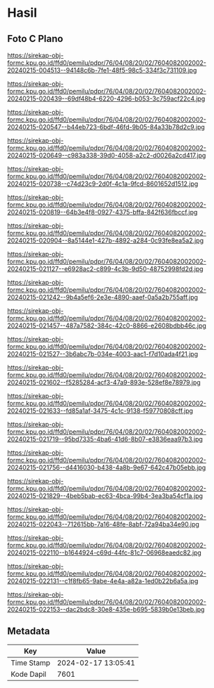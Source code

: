 # Hasil

## Foto C Plano

https://sirekap-obj-formc.kpu.go.id/ffd0/pemilu/pdpr/76/04/08/20/02/7604082002002-20240215-004513--94148c6b-7fe1-48f5-98c5-334f3c731109.jpg

https://sirekap-obj-formc.kpu.go.id/ffd0/pemilu/pdpr/76/04/08/20/02/7604082002002-20240215-020439--69df48b4-6220-4296-b053-3c759acf22c4.jpg

https://sirekap-obj-formc.kpu.go.id/ffd0/pemilu/pdpr/76/04/08/20/02/7604082002002-20240215-020547--b44eb723-6bdf-46fd-9b05-84a33b78d2c9.jpg

https://sirekap-obj-formc.kpu.go.id/ffd0/pemilu/pdpr/76/04/08/20/02/7604082002002-20240215-020649--c983a338-39d0-4058-a2c2-d0026a2cd417.jpg

https://sirekap-obj-formc.kpu.go.id/ffd0/pemilu/pdpr/76/04/08/20/02/7604082002002-20240215-020738--c74d23c9-2d0f-4c1a-9fcd-8601652d1512.jpg

https://sirekap-obj-formc.kpu.go.id/ffd0/pemilu/pdpr/76/04/08/20/02/7604082002002-20240215-020819--64b3e4f8-0927-4375-bffa-842f636fbccf.jpg

https://sirekap-obj-formc.kpu.go.id/ffd0/pemilu/pdpr/76/04/08/20/02/7604082002002-20240215-020904--8a5144e1-427b-4892-a284-0c93fe8ea5a2.jpg

https://sirekap-obj-formc.kpu.go.id/ffd0/pemilu/pdpr/76/04/08/20/02/7604082002002-20240215-021127--e6928ac2-c899-4c3b-9d50-48752998fd2d.jpg

https://sirekap-obj-formc.kpu.go.id/ffd0/pemilu/pdpr/76/04/08/20/02/7604082002002-20240215-021242--9b4a5ef6-2e3e-4890-aaef-0a5a2b755aff.jpg

https://sirekap-obj-formc.kpu.go.id/ffd0/pemilu/pdpr/76/04/08/20/02/7604082002002-20240215-021457--487a7582-384c-42c0-8866-e2608bdbb46c.jpg

https://sirekap-obj-formc.kpu.go.id/ffd0/pemilu/pdpr/76/04/08/20/02/7604082002002-20240215-021527--3b6abc7b-034e-4003-aac1-f7d10ada4f21.jpg

https://sirekap-obj-formc.kpu.go.id/ffd0/pemilu/pdpr/76/04/08/20/02/7604082002002-20240215-021602--f5285284-acf3-47a9-893e-528ef8e78979.jpg

https://sirekap-obj-formc.kpu.go.id/ffd0/pemilu/pdpr/76/04/08/20/02/7604082002002-20240215-021633--fd85a1af-3475-4c1c-9138-f59770808cff.jpg

https://sirekap-obj-formc.kpu.go.id/ffd0/pemilu/pdpr/76/04/08/20/02/7604082002002-20240215-021719--95bd7335-4ba6-41d6-8b07-e3836eaa97b3.jpg

https://sirekap-obj-formc.kpu.go.id/ffd0/pemilu/pdpr/76/04/08/20/02/7604082002002-20240215-021756--d4416030-b438-4a8b-9e67-642c47b05ebb.jpg

https://sirekap-obj-formc.kpu.go.id/ffd0/pemilu/pdpr/76/04/08/20/02/7604082002002-20240215-021829--4beb5bab-ec63-4bca-99b4-3ea3ba54cf1a.jpg

https://sirekap-obj-formc.kpu.go.id/ffd0/pemilu/pdpr/76/04/08/20/02/7604082002002-20240215-022043--712615bb-7a16-48fe-8abf-72a94ba34e90.jpg

https://sirekap-obj-formc.kpu.go.id/ffd0/pemilu/pdpr/76/04/08/20/02/7604082002002-20240215-022110--b1644924-c69d-44fc-81c7-06968eaedc82.jpg

https://sirekap-obj-formc.kpu.go.id/ffd0/pemilu/pdpr/76/04/08/20/02/7604082002002-20240215-022131--c1f8fb65-9abe-4e4a-a82a-1ed0b22b6a5a.jpg

https://sirekap-obj-formc.kpu.go.id/ffd0/pemilu/pdpr/76/04/08/20/02/7604082002002-20240215-022153--dac2bdc8-30e8-435e-b695-5839b0e13beb.jpg


## Metadata

| Key        | Value               |
| ---------- | ------------------- |
| Time Stamp | 2024-02-17 13:05:41 |
| Kode Dapil | 7601                |



